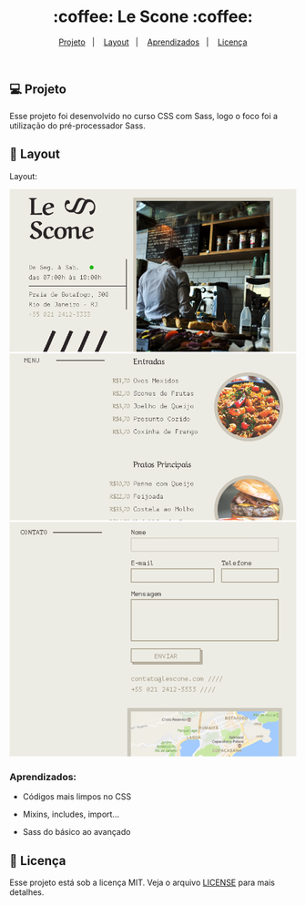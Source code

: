 
<h1 align="center">
  :coffee: Le Scone :coffee:
</h1>

<p align="center">
<a href="#-projeto">Projeto</a>&nbsp;&nbsp;&nbsp;|&nbsp;&nbsp;&nbsp;
  <a href="#-layout">Layout</a>&nbsp;&nbsp;&nbsp;|&nbsp;&nbsp;&nbsp;
  <a href="#aprendizados">Aprendizados</a>&nbsp;&nbsp;&nbsp;|&nbsp;&nbsp;&nbsp;
  <a href="#memo-licença">Licença</a>
</p>

<br>

## 💻 Projeto

Esse projeto foi desenvolvido no curso CSS com Sass, logo o foco foi a utilização do pré-processador Sass. 


## 🎨 Layout

Layout: 

![Layout do projeto](https://github.com/ChristySchott/le-scone.github.io/blob/master/layout/layout1.PNG)
![Layout do projeto](https://github.com/ChristySchott/le-scone.github.io/blob/master/layout/layout2.PNG)
![Layout do projeto](https://github.com/ChristySchott/le-scone.github.io/blob/master/layout/layout3.PNG)


### Aprendizados:

- Códigos mais limpos no CSS

- Mixins, includes, import...

- Sass do básico ao avançado


## :memo: Licença

Esse projeto está sob a licença MIT. Veja o arquivo [LICENSE](LICENSE.md) para mais detalhes.

